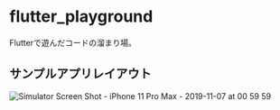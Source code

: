 # flutter_playground
Flutterで遊んだコードの溜まり場。

## サンプルアプリレイアウト
![Simulator Screen Shot - iPhone 11 Pro Max - 2019-11-07 at 00 59 59](https://user-images.githubusercontent.com/30540303/68314791-202f0d80-00fa-11ea-83c1-6e8856add6e2.png)
